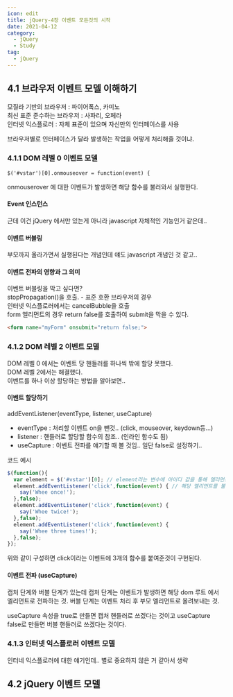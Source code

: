 ```yaml
---
icon: edit
title: jQuery-4장 이벤트 모든것의 시작
date: 2021-04-12
category:
  - jQuery
  - Study
tag:
  - jQuery
---
```


## 4.1 브라우저 이벤트 모델 이해하기
  모질라 기반의 브라우저 : 파이어폭스, 카미노  
  최신 표준 준수하는 브라우저 : 사파리, 오페라  
  인터넷 익스플로러 : 자체 표준이 있으며 자신만의 인터페이스를 사용  

  브라우저별로 인터페이스가 달라 발생하는 작업을 어떻게 처리해줄 것이냐.

### 4.1.1 DOM 레벨 0 이벤트 모델
  ```$('#vstar')[0].onmouseover = function(event) {```
    
  onmouserover 에 대한 이벤트가 발생하면 해당 함수를 불러와서 실행한다.

#### Event 인스턴스
  근데 이건 jQuery 에서만 있는게 아니라 javascript 자체적인 기능인거 같은데..

#### 이벤트 버블링
  부모까지 올라가면서 실행된다는 개념인데 얘도 javascript 개념인 것 같고..

#### 이벤트 전파의 영향과 그 의미
  이벤트 버블링을 막고 싶다면?  
  stopPropagation()을 호출. - 표준 호환 브라우저의 경우  
  인터넷 익스플로러에서는 cancelBubble을 호출  
  form 엘리먼트의 경우 return false를 호출하여 submit을 막을 수 있다.  
```html 
<form name="myForm" onsubmit="return false;">
```

### 4.1.2 DOM 레벨 2 이벤트 모델
  DOM 레벨 0 에서는 이벤트 당 핸들러를 하나씩 밖에 할당 못했다.  
  DOM 레벨 2에서는 해결했다.  
  이벤트를 하나 이상 할당하는 방법을 알아보면..  

#### 이벤트 할당하기
  addEventListener(eventType, listener, useCapture)
  - eventType : 처리할 이벤트 on을 뺀것.. (click, mouseover, keydown등...)
  - listener : 핸들러로 할당할 함수의 참조.. (인라인 함수도 됨)
  - useCapture : 이벤트 전파를 얘기할 때 볼 것임.. 일단 false로 설정하기..
  
  코드 예시
  ```javascript
  $(function(){
    var element = $('#vstar')[0]; // element라는 변수에 아이디 값을 통해 엘리먼트를 찾아서 넣어준다.
    element.addEventListener('click',function(event) { // 해당 엘리먼트를 불러와 거기에 리스너를 더해준다.
      say('Whee once!');
    },false);
    element.addEventListener('click',function(event) {
      say('Whee twice!');
    },false);
    element.addEventListener('click',function(event) {
      say('Whee three times!');
    },false);
  });
  ```

  위와 같이 구성하면 click이라는 이벤트에 3개의 함수를 붙여준것이 구현된다.

#### 이벤트 전파 (useCapture)
  캡처 단계와 버블 단계가 있는데
  캡처 단계는 이벤트가 발생하면 해당 dom 루트 에서 엘리먼트로 전파하는 것.
  버블 단계는 이벤트 처리 후 부모 엘리먼트로 올려보내는 것.

  useCapture 속성을 true로 만들면 캡처 핸들러로 쓰겠다는 것이고
  useCapture false로 만들면 버블 핸들러로 쓰겠다는 것이다.

### 4.1.3 인터넷 익스플로러 이벤트 모델
  인터네 익스플로러에 대한 얘기인데.. 별로 중요하지 않은 거 같아서 생략

## 4.2 jQuery 이벤트 모델
  